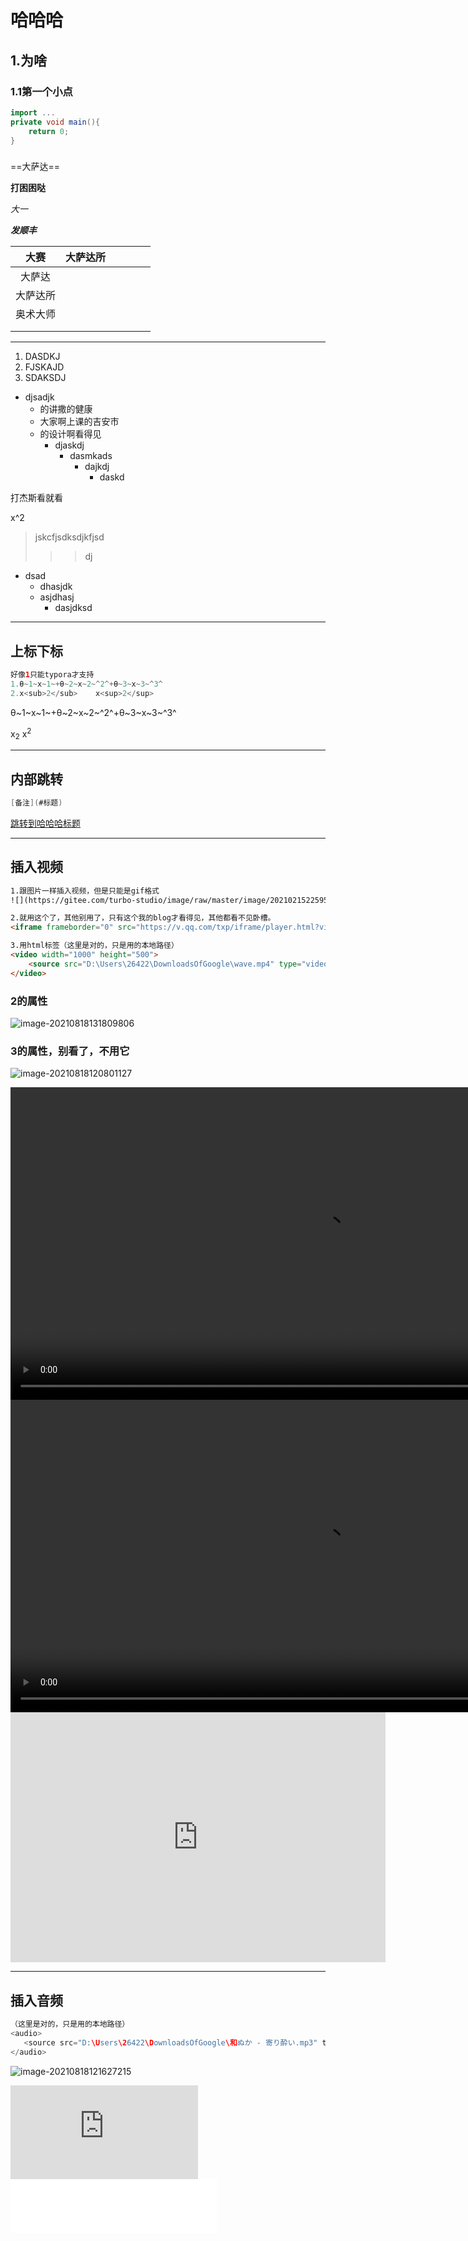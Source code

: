 # 哈哈哈

## 1.为啥

### 1.1第一个小点

```java
import ...
private void main(){
    return 0;
}
```

### 

==大萨达==

**打困困哒**

*大一*

***发顺丰***

|   大赛   | 大萨达所 |      |      |      |      |
| :------: | :------: | ---- | ---- | ---- | ---- |
|  大萨达  |          |      |      |      |      |
| 大萨达所 |          |      |      |      |      |
| 奥术大师 |          |      |      |      |      |
|          |          |      |      |      |      |
|          |          |      |      |      |      |

----



1. DASDKJ 
2. FJSKAJD
3. SDAKSDJ

+ djsadjk
  + 的讲撒的健康
  + 大家啊上课的吉安市
  + 的设计啊看得见
    + djaskdj
      + dasmkads
        + dajkdj
          + daskd

打杰斯看就看

x^2

> jskcfjsdksdjkfjsd
>
> > > dj

- dsad
  - dhasjdk
  - asjdhasj
    - dasjdksd



-------



## 上标下标


```java
好像1只能typora才支持
1.θ~1~x~1~+θ~2~x~2~^2^+θ~3~x~3~^3^
2.x<sub>2</sub>    x<sup>2</sup>
```

θ~1~x~1~+θ~2~x~2~^2^+θ~3~x~3~^3^

x<sub>2</sub>    x<sup>2</sup>

---

## 内部跳转

```java
[备注](#标题)
```

[跳转到哈哈哈标题](#哈哈哈)

---

## 插入视频

```html
1.跟图片一样插入视频，但是只能是gif格式
![](https://gitee.com/turbo-studio/image/raw/master/image/20210215225951.gif)

2.就用这个了，其他别用了，只有这个我的blog才看得见，其他都看不见卧槽。
<iframe frameborder="0" src="https://v.qq.com/txp/iframe/player.html?vid=o3263y9ud2v" allowFullScreen="true" width="600" height="400"></iframe>

3.用html标签（这里是对的，只是用的本地路径）
<video width="1000" height="500">     
    <source src="D:\Users\26422\DownloadsOfGoogle\wave.mp4" type="video/mp4">     
</video>

```

### 2的属性

![image-20210818131809806](C:\Users\26422\AppData\Roaming\Typora\typora-user-images\image-20210818131809806.png)

### 3的属性，别看了，不用它

![image-20210818120801127](C:\Users\26422\AppData\Roaming\Typora\typora-user-images\image-20210818120801127.png)

<video width="1000" height="500">     
    <source src="D:\Users\26422\DownloadsOfGoogle\wave.mp4" type="video/mp4">     
</video>
<video width="1000" height="500">     
    <source src="https://vd2.bdstatic.com/mda-mebhc4fqejhdbx87/fhd/cae_h264_nowatermark/1620855055979675790/mda-mebhc4fqejhdbx87.mp4?v_from_s=hkapp-haokan-tucheng&auth_key=1629263782-0-0-0285161dd3cac81539c593d41c80b983&bcevod_channel=searchbox_feed&pd=1&pt=3&abtest=3000160_1" type="video/mp4">     
</video>
<iframe frameborder="0" src="https://v.qq.com/txp/iframe/player.html?vid=o3263y9ud2v" allowFullScreen="true" width="600" height="400"></iframe>

---

## 插入音频

```java
（这里是对的，只是用的本地路径）
<audio>   
   <source src="D:\Users\26422\DownloadsOfGoogle\和ぬか - 寄り酔い.mp3" type="audio/mpeg">  
</audio>
```

![image-20210818121627215](C:\Users\26422\AppData\Roaming\Typora\typora-user-images\image-20210818121627215.png)

<audio>   
   <source src="D:\Users\26422\DownloadsOfGoogle\和ぬか - 寄り酔い.mp3" type="audio/mpeg">  
</audio>
<audio>   
   <source src="http://dl.stream.qqmusic.qq.com/C400003sz2bi3bkCga.m4a?guid=3063433650&vkey=37AC1D10FC8723BB36433147F79634B41466F2C7E3B2C4F2CF6DA15B034A0CD88698F60FF930EFE74E60BA420FE0DCB562DD9C6F0E6CAFCA&uin=2642253423&fromtag=66" type="audio/mpeg">  
</audio>

<iframe frameborder="0" src="http://dl.stream.qqmusic.qq.com/C400003sz2bi3bkCga.m4a?guid=3063433650&vkey=37AC1D10FC8723BB36433147F79634B41466F2C7E3B2C4F2CF6DA15B034A0CD88698F60FF930EFE74E60BA420FE0DCB562DD9C6F0E6CAFCA&uin=2642253423&fromtag=66" type="audio/mpeg"></iframe>



<iframe frameborder="no" border="0" marginwidth="0" marginheight="0" width=330 height=86 src="//music.163.com/outchain/player?type=2&id=1488737309&auto=1&height=66">
</iframe>

